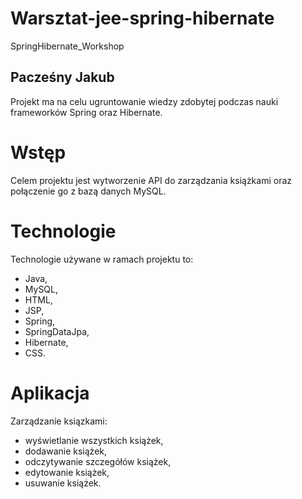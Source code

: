 # Warsztat-jee-spring-hibernate
SpringHibernate_Workshop

## Pacześny Jakub
Projekt ma na celu ugruntowanie wiedzy zdobytej podczas nauki frameworków Spring oraz Hibernate.

# Wstęp
Celem projektu jest wytworzenie API do zarządzania książkami oraz połączenie go z bazą danych MySQL.

# Technologie
Technologie używane w ramach projektu to:
- Java,
- MySQL,
- HTML,
- JSP,
- Spring,
- SpringDataJpa,
- Hibernate,
- CSS.

# Aplikacja
Zarządzanie ksiązkami:
- wyświetlanie wszystkich książek,
- dodawanie książek,
- odczytywanie szczegółów książek,
- edytowanie książek,
- usuwanie książek.
